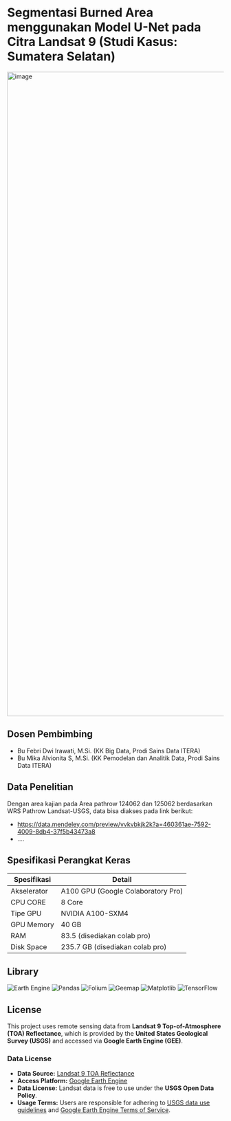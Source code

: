 # Segmentasi Burned Area menggunakan Model U-Net pada Citra Landsat 9 (Studi Kasus: Sumatera Selatan)
<img width="1500" alt="image" src="https://github.com/user-attachments/assets/b25110fa-c2e9-4824-b7b6-f42314a58ce4" />


## Dosen Pembimbing
*  Bu Febri Dwi Irawati, M.Si. (KK Big Data, Prodi Sains Data ITERA)
*  Bu Mika Alvionita S, M.Si. (KK Pemodelan dan Analitik Data, Prodi Sains Data ITERA)

## Data Penelitian 

Dengan area kajian pada Area pathrow 124062 dan 125062 berdasarkan WRS Pathrow Landsat-USGS, data bisa diakses pada link berikut: 
*  https://data.mendeley.com/preview/vvkvbkjk2k?a=460361ae-7592-4009-8db4-37f5b43473a8
*  ....


## Spesifikasi Perangkat Keras

| Spesifikasi   | Detail                             |
|---------------|------------------------------------|
| Akselerator   | A100 GPU (Google Colaboratory Pro) |        
| CPU CORE      | 8 Core                             |        
| Tipe GPU      | NVIDIA A100-SXM4                   | 
| GPU Memory    | 40 GB                              | 
| RAM           | 83.5 (disediakan colab pro)        | 
| Disk Space    | 235.7 GB (disediakan colab pro)    | 


## Library

![Earth Engine](https://img.shields.io/badge/ee-1.5.24-blue?logo=google-earthengine)
![Pandas](https://img.shields.io/badge/Pandas-2.2.2-darkgreen?logo=pandas)
![Folium](https://img.shields.io/badge/Folium-0.19.7-lightgrey?logo=python)
![Geemap](https://img.shields.io/badge/Geemap-0.35.3-brightgreen?logo=google-earthengine)
![Matplotlib](https://img.shields.io/badge/Matplotlib-3.10.0-orange?logo=matplotlib)
![TensorFlow](https://img.shields.io/badge/TensorFlow-2.18.0-FF6F00?logo=tensorflow)


## License

This project uses remote sensing data from **Landsat 9 Top-of-Atmosphere (TOA) Reflectance**, which is provided by the **United States Geological Survey (USGS)** and accessed via **Google Earth Engine (GEE)**.

### Data License

- **Data Source:** [Landsat 9 TOA Reflectance](https://developers.google.com/earth-engine/datasets/catalog/LANDSAT_LC09_C02_T1_TOA)
- **Access Platform:** [Google Earth Engine](https://earthengine.google.com/)
- **Data License:** Landsat data is free to use under the **USGS Open Data Policy**.
- **Usage Terms:** Users are responsible for adhering to [USGS data use guidelines](https://www.usgs.gov/information-policies-and-instructions/usgs-citation-policy) and [Google Earth Engine Terms of Service](https://earthengine.google.com/terms/).





